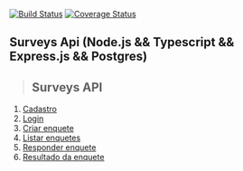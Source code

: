 [![Build Status](https://travis-ci.org/vbeloti/surveys-api.svg?branch=master)](https://travis-ci.org/vbeloti/surveys-api)
[![Coverage Status](https://coveralls.io/repos/github/vbeloti/surveys-api/badge.svg?branch=master)](https://coveralls.io/github/vbeloti/surveys-api?branch=master)

## Surveys Api (Node.js && Typescript && Express.js && Postgres)

> ## Surveys API

1. [Cadastro](./requirements/signup.md)
2. [Login](./requirements/login.md)
3. [Criar enquete](./requirements/add-survey.md)
4. [Listar enquetes](./requirements/load-surveys.md)
5. [Responder enquete](./requirements/save-survey-result.md)
6. [Resultado da enquete](./requirements/load-survey-result.md)
